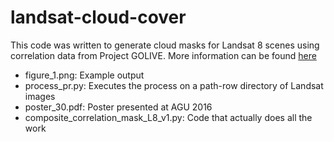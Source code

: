 # landsat-cloud-cover
This code was written to generate cloud masks for Landsat 8 scenes using correlation data from Project GOLIVE. More information can be found [here](http://aknh.net/portfolio/agu)


 - figure_1.png: Example output
 - process_pr.py: Executes the process on a path-row directory of Landsat images
 - poster_30.pdf: Poster presented at AGU 2016
 - composite_correlation_mask_L8_v1.py: Code that actually does all the work